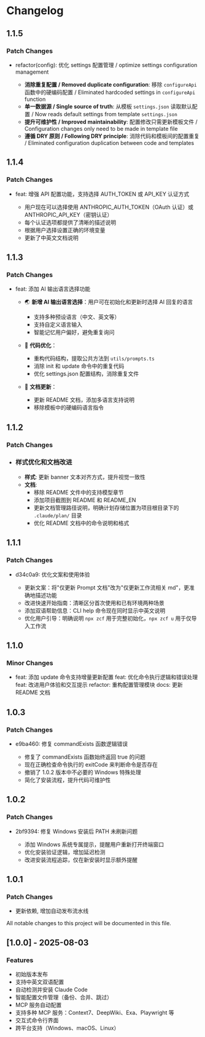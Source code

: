 # Changelog

## 1.1.5

### Patch Changes

- refactor(config): 优化 settings 配置管理 / optimize settings configuration management

  - **消除重复配置 / Removed duplicate configuration**: 移除 `configureApi` 函数中的硬编码配置 / Eliminated hardcoded settings in `configureApi` function
  - **单一数据源 / Single source of truth**: 从模板 `settings.json` 读取默认配置 / Now reads default settings from template `settings.json`
  - **提升可维护性 / Improved maintainability**: 配置修改只需更新模板文件 / Configuration changes only need to be made in template file
  - **遵循 DRY 原则 / Following DRY principle**: 消除代码和模板间的配置重复 / Eliminated configuration duplication between code and templates

## 1.1.4

### Patch Changes

- feat: 增强 API 配置功能，支持选择 AUTH_TOKEN 或 API_KEY 认证方式

  - 用户现在可以选择使用 ANTHROPIC_AUTH_TOKEN（OAuth 认证）或 ANTHROPIC_API_KEY（密钥认证）
  - 每个认证选项都提供了清晰的描述说明
  - 根据用户选择设置正确的环境变量
  - 更新了中英文文档说明

## 1.1.3

### Patch Changes

- feat: 添加 AI 输出语言选择功能

  - 🌏 **新增 AI 输出语言选择**：用户可在初始化和更新时选择 AI 回复的语言

    - 支持多种预设语言（中文、英文等）
    - 支持自定义语言输入
    - 智能记忆用户偏好，避免重复询问

  - 🔧 **代码优化**：

    - 重构代码结构，提取公共方法到 `utils/prompts.ts`
    - 消除 init 和 update 命令中的重复代码
    - 优化 settings.json 配置结构，消除重复文件

  - 📝 **文档更新**：
    - 更新 README 文档，添加多语言支持说明
    - 移除模板中的硬编码语言指令

## 1.1.2

### Patch Changes

- ### 样式优化和文档改进

  - **样式**: 更新 banner 文本对齐方式，提升视觉一致性
  - **文档**:
    - 移除 README 文件中的支持模型章节
    - 添加项目截图到 README 和 README_EN
    - 更新文档管理路径说明，明确计划存储位置为项目根目录下的 `.claude/plan/` 目录
    - 优化 README 文档中的命令说明和格式

## 1.1.1

### Patch Changes

- d34c0a9: 优化文案和使用体验

  - 更新文案：将"仅更新 Prompt 文档"改为"仅更新工作流相关 md"，更准确地描述功能
  - 改进快速开始指南：清晰区分首次使用和已有环境两种场景
  - 添加双语帮助信息：CLI help 命令现在同时显示中英文说明
  - 优化用户引导：明确说明 `npx zcf` 用于完整初始化，`npx zcf u` 用于仅导入工作流

## 1.1.0

### Minor Changes

- feat: 添加 update 命令支持增量更新配置
  feat: 优化命令执行逻辑和错误处理
  feat: 改进用户体验和交互提示
  refactor: 重构配置管理模块
  docs: 更新 README 文档

## 1.0.3

### Patch Changes

- e9ba460: 修复 commandExists 函数逻辑错误

  - 修复了 commandExists 函数始终返回 true 的问题
  - 现在正确检查命令执行的 exitCode 来判断命令是否存在
  - 撤销了 1.0.2 版本中不必要的 Windows 特殊处理
  - 简化了安装流程，提升代码可维护性

## 1.0.2

### Patch Changes

- 2bf9394: 修复 Windows 安装后 PATH 未刷新问题

  - 添加 Windows 系统专属提示，提醒用户重新打开终端窗口
  - 优化安装验证逻辑，增加延迟检测
  - 改进安装流程追踪，仅在新安装时显示额外提醒

## 1.0.1

### Patch Changes

- 更新依赖, 增加自动发布流水线

All notable changes to this project will be documented in this file.

## [1.0.0] - 2025-08-03

### Features

- 初始版本发布
- 支持中英文双语配置
- 自动检测并安装 Claude Code
- 智能配置文件管理（备份、合并、跳过）
- MCP 服务自动配置
- 支持多种 MCP 服务：Context7、DeepWiki、Exa、Playwright 等
- 交互式命令行界面
- 跨平台支持（Windows、macOS、Linux）
